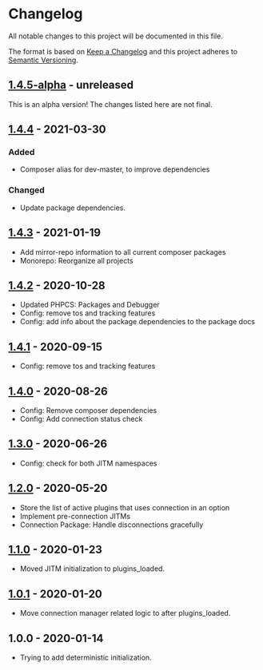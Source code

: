 # Changelog

All notable changes to this project will be documented in this file.

The format is based on [Keep a Changelog](https://keepachangelog.com/en/1.0.0/)
and this project adheres to [Semantic Versioning](https://semver.org/spec/v2.0.0.html).

## [1.4.5-alpha] - unreleased

This is an alpha version! The changes listed here are not final.

## [1.4.4] - 2021-03-30
### Added
- Composer alias for dev-master, to improve dependencies

### Changed
- Update package dependencies.

## [1.4.3] - 2021-01-19

- Add mirror-repo information to all current composer packages
- Monorepo: Reorganize all projects

## [1.4.2] - 2020-10-28

- Updated PHPCS: Packages and Debugger
- Config: remove tos and tracking features
- Config: add info about the package dependencies to the package docs

## [1.4.1] - 2020-09-15

- Config: remove tos and tracking features

## [1.4.0] - 2020-08-26

- Config: Remove composer dependencies
- Config: Add connection status check

## [1.3.0] - 2020-06-26

- Config: check for both JITM namespaces

## [1.2.0] - 2020-05-20

- Store the list of active plugins that uses connection in an option
- Implement pre-connection JITMs
- Connection Package: Handle disconnections gracefully

## [1.1.0] - 2020-01-23

- Moved JITM initialization to plugins_loaded.

## [1.0.1] - 2020-01-20

- Move connection manager related logic to after plugins_loaded.

## 1.0.0 - 2020-01-14

- Trying to add deterministic initialization.

[1.4.5-alpha]: https://github.com/Automattic/jetpack-config/compare/v1.4.4...v1.4.5-alpha
[1.4.4]: https://github.com/Automattic/jetpack-config/compare/v1.4.3...v1.4.4
[1.4.3]: https://github.com/Automattic/jetpack-config/compare/v1.4.2...v1.4.3
[1.4.2]: https://github.com/Automattic/jetpack-config/compare/v1.4.1...v1.4.2
[1.4.1]: https://github.com/Automattic/jetpack-config/compare/v1.4.0...v1.4.1
[1.4.0]: https://github.com/Automattic/jetpack-config/compare/v1.3.0...v1.4.0
[1.3.0]: https://github.com/Automattic/jetpack-config/compare/v1.2.0...v1.3.0
[1.2.0]: https://github.com/Automattic/jetpack-config/compare/v1.1.0...v1.2.0
[1.1.0]: https://github.com/Automattic/jetpack-config/compare/v1.0.1...v1.1.0
[1.0.1]: https://github.com/Automattic/jetpack-config/compare/v1.0.0...v1.0.1
